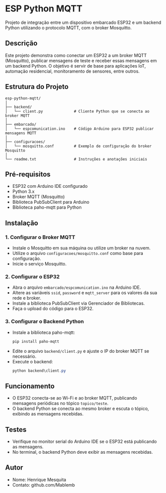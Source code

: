 # ESP Python MQTT

Projeto de integração entre um dispositivo embarcado ESP32 e um backend Python utilizando o protocolo MQTT, com o broker Mosquitto.

## Descrição

Este projeto demonstra como conectar um ESP32 a um broker MQTT (Mosquitto), publicar mensagens de teste e receber essas mensagens em um backend Python. O objetivo é servir de base para aplicações IoT, automação residencial, monitoramento de sensores, entre outros.

## Estrutura do Projeto

```
esp-python-mqtt/
│
├── backend/
│   └── client.py              # Cliente Python que se conecta ao broker MQTT
│
├── embarcado/
│   └── espcomunication.ino    # Código Arduino para ESP32 publicar mensagens MQTT
│
├── configuracoes/
│   └── mosquitto.conf         # Exemplo de configuração do broker Mosquitto
│
└── readme.txt                 # Instruções e anotações iniciais
```

## Pré-requisitos

- ESP32 com Arduino IDE configurado
- Python 3.x
- Broker MQTT (Mosquitto)
- Biblioteca PubSubClient para Arduino
- Biblioteca paho-mqtt para Python

## Instalação

### 1. Configurar o Broker MQTT

- Instale o Mosquitto em sua máquina ou utilize um broker na nuvem.
- Utilize o arquivo `configuracoes/mosquitto.conf` como base para configuração.
- Inicie o serviço Mosquitto.

### 2. Configurar o ESP32

- Abra o arquivo `embarcado/espcomunication.ino` na Arduino IDE.
- Altere as variáveis `ssid`, `password` e `mqtt_server` para os valores da sua rede e broker.
- Instale a biblioteca PubSubClient via Gerenciador de Bibliotecas.
- Faça o upload do código para o ESP32.

### 3. Configurar o Backend Python

- Instale a biblioteca paho-mqtt:
  ```powershell
  pip install paho-mqtt
  ```
- Edite o arquivo `backend/client.py` e ajuste o IP do broker MQTT se necessário.
- Execute o backend:
  ```powershell
  python backend\client.py
  ```

## Funcionamento

- O ESP32 conecta-se ao Wi-Fi e ao broker MQTT, publicando mensagens periódicas no tópico `topico/teste`.
- O backend Python se conecta ao mesmo broker e escuta o tópico, exibindo as mensagens recebidas.

## Testes

- Verifique no monitor serial do Arduino IDE se o ESP32 está publicando as mensagens.
- No terminal, o backend Python deve exibir as mensagens recebidas.

## Autor

- Nome: Henrique Mesquita
- Contato: github.com/Mablemb
